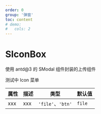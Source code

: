 ```yaml
---
order: 0
group: '弹窗'
toc: content
# demo:
#   cols: 2
---
```


# SIconBox

使用 antd@3 的 SModal 组件封装的上传组件

<code src='./example2'></code>

测试中 Icon 菜单
<code src='./example'></code>

| 属性 | 描述 | 类型              | 默认值 |
| ---- | ---- | ----------------- | ------ |
| xxx  | xxx  | `'file'`、`'btn'` | `file` |

<!-- <API></API> -->
